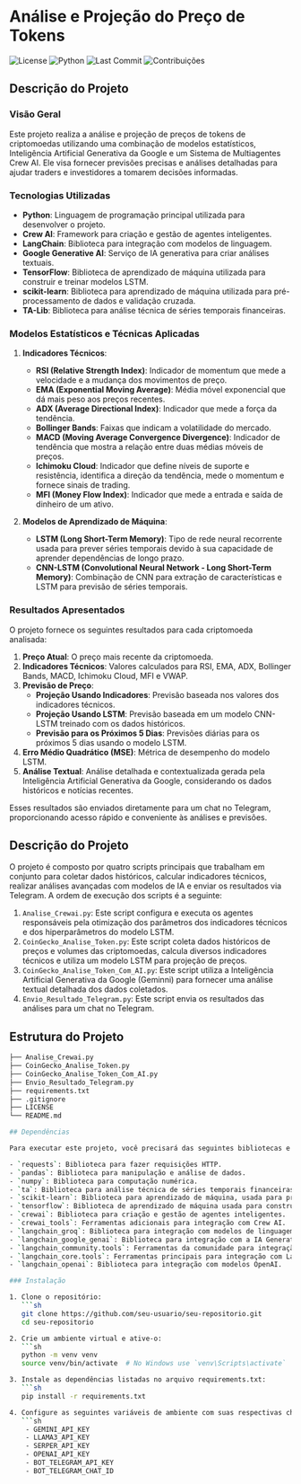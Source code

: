 # Análise e Projeção do Preço de Tokens

![License](https://img.shields.io/badge/License-MIT-green)
![Python](https://img.shields.io/badge/Python-100%25-blue)
![Last Commit](https://img.shields.io/badge/Last%20Commit-October%202023-yellow)
![Contribuições](https://img.shields.io/badge/Contribuições-Bem%20Vindas-brightgreen)

## Descrição do Projeto

### Visão Geral

Este projeto realiza a análise e projeção de preços de tokens de criptomoedas utilizando uma combinação de modelos estatísticos, Inteligência Artificial Generativa da Google e um Sistema de Multiagentes Crew AI. Ele visa fornecer previsões precisas e análises detalhadas para ajudar traders e investidores a tomarem decisões informadas.

### Tecnologias Utilizadas

- **Python**: Linguagem de programação principal utilizada para desenvolver o projeto.
- **Crew AI**: Framework para criação e gestão de agentes inteligentes.
- **LangChain**: Biblioteca para integração com modelos de linguagem.
- **Google Generative AI**: Serviço de IA generativa para criar análises textuais.
- **TensorFlow**: Biblioteca de aprendizado de máquina utilizada para construir e treinar modelos LSTM.
- **scikit-learn**: Biblioteca para aprendizado de máquina utilizada para pré-processamento de dados e validação cruzada.
- **TA-Lib**: Biblioteca para análise técnica de séries temporais financeiras.

### Modelos Estatísticos e Técnicas Aplicadas

1. **Indicadores Técnicos**:
   - **RSI (Relative Strength Index)**: Indicador de momentum que mede a velocidade e a mudança dos movimentos de preço.
   - **EMA (Exponential Moving Average)**: Média móvel exponencial que dá mais peso aos preços recentes.
   - **ADX (Average Directional Index)**: Indicador que mede a força da tendência.
   - **Bollinger Bands**: Faixas que indicam a volatilidade do mercado.
   - **MACD (Moving Average Convergence Divergence)**: Indicador de tendência que mostra a relação entre duas médias móveis de preços.
   - **Ichimoku Cloud**: Indicador que define níveis de suporte e resistência, identifica a direção da tendência, mede o momentum e fornece sinais de trading.
   - **MFI (Money Flow Index)**: Indicador que mede a entrada e saída de dinheiro de um ativo.

2. **Modelos de Aprendizado de Máquina**:
   - **LSTM (Long Short-Term Memory)**: Tipo de rede neural recorrente usada para prever séries temporais devido à sua capacidade de aprender dependências de longo prazo.
   - **CNN-LSTM (Convolutional Neural Network - Long Short-Term Memory)**: Combinação de CNN para extração de características e LSTM para previsão de séries temporais.

### Resultados Apresentados

O projeto fornece os seguintes resultados para cada criptomoeda analisada:

1. **Preço Atual**: O preço mais recente da criptomoeda.
2. **Indicadores Técnicos**: Valores calculados para RSI, EMA, ADX, Bollinger Bands, MACD, Ichimoku Cloud, MFI e VWAP.
3. **Previsão de Preço**:
   - **Projeção Usando Indicadores**: Previsão baseada nos valores dos indicadores técnicos.
   - **Projeção Usando LSTM**: Previsão baseada em um modelo CNN-LSTM treinado com os dados históricos.
   - **Previsão para os Próximos 5 Dias**: Previsões diárias para os próximos 5 dias usando o modelo LSTM.
4. **Erro Médio Quadrático (MSE)**: Métrica de desempenho do modelo LSTM.
5. **Análise Textual**: Análise detalhada e contextualizada gerada pela Inteligência Artificial Generativa da Google, considerando os dados históricos e notícias recentes.

Esses resultados são enviados diretamente para um chat no Telegram, proporcionando acesso rápido e conveniente às análises e previsões.

## Descrição do Projeto

O projeto é composto por quatro scripts principais que trabalham em conjunto para coletar dados históricos, calcular indicadores técnicos, realizar análises avançadas com modelos de IA e enviar os resultados via Telegram. A ordem de execução dos scripts é a seguinte:

1. `Analise_Crewai.py`: Este script configura e executa os agentes responsáveis pela otimização dos parâmetros dos indicadores técnicos e dos hiperparâmetros do modelo LSTM.
2. `CoinGecko_Analise_Token.py`: Este script coleta dados históricos de preços e volumes das criptomoedas, calcula diversos indicadores técnicos e utiliza um modelo LSTM para projeção de preços.
3. `CoinGecko_Analise_Token_Com_AI.py`: Este script utiliza a Inteligência Artificial Generativa da Google (Geminni) para fornecer uma análise textual detalhada dos dados coletados.
4. `Envio_Resultado_Telegram.py`: Este script envia os resultados das análises para um chat no Telegram.

## Estrutura do Projeto

```sh
├── Analise_Crewai.py
├── CoinGecko_Analise_Token.py
├── CoinGecko_Analise_Token_Com_AI.py
├── Envio_Resultado_Telegram.py
├── requirements.txt
├── .gitignore
├── LICENSE
└── README.md

## Dependências

Para executar este projeto, você precisará das seguintes bibliotecas e dependências:

- `requests`: Biblioteca para fazer requisições HTTP.
- `pandas`: Biblioteca para manipulação e análise de dados.
- `numpy`: Biblioteca para computação numérica.
- `ta`: Biblioteca para análise técnica de séries temporais financeiras.
- `scikit-learn`: Biblioteca para aprendizado de máquina, usada para pré-processamento de dados e validação cruzada.
- `tensorflow`: Biblioteca de aprendizado de máquina usada para construir e treinar modelos LSTM.
- `crewai`: Biblioteca para criação e gestão de agentes inteligentes.
- `crewai_tools`: Ferramentas adicionais para integração com Crew AI.
- `langchain_groq`: Biblioteca para integração com modelos de linguagem Groq.
- `langchain_google_genai`: Biblioteca para integração com a IA Generativa da Google.
- `langchain_community.tools`: Ferramentas da comunidade para integração com LangChain.
- `langchain_core.tools`: Ferramentas principais para integração com LangChain.
- `langchain_openai`: Biblioteca para integração com modelos OpenAI.

### Instalação

1. Clone o repositório:
   ```sh
   git clone https://github.com/seu-usuario/seu-repositorio.git
   cd seu-repositorio

2. Crie um ambiente virtual e ative-o:
   ```sh
   python -m venv venv
   source venv/bin/activate  # No Windows use `venv\Scripts\activate`

3. Instale as dependências listadas no arquivo requirements.txt:
   ```sh
   pip install -r requirements.txt

4. Configure as seguintes variáveis de ambiente com suas respectivas chaves de API:
   ```sh
    - GEMINI_API_KEY
    - LLAMA3_API_KEY
    - SERPER_API_KEY
    - OPENAI_API_KEY
    - BOT_TELEGRAM_API_KEY
    - BOT_TELEGRAM_CHAT_ID

